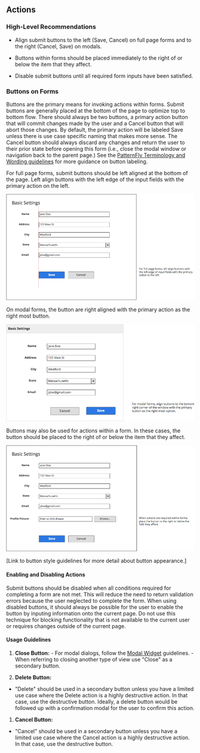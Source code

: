 ## Actions

### High-Level Recommendations

* Align submit buttons to the left (Save, Cancel) on full page forms and to the right (Cancel, Save) on modals.

* Buttons within forms should be placed immediately to the right of or below the item that they affect.

* Disable submit buttons until all required form inputs have been satisfied.



### Buttons on Forms
Buttons are the primary means for invoking actions within forms.  Submit buttons are generally placed at the bottom of the page to optimize top to bottom flow.  There should always be two buttons, a primary action button that will commit changes made by the user and a Cancel button that will abort those changes.  By default, the primary action will be labeled Save unless there is use case specific naming that makes more sense.  The Cancel button should always discard any changes and return the user to their prior state before opening this form (i.e., close the modal window or navigation back to the parent page.)  See the [PatternFly Terminology and Wording guidelines](http://www.patternfly.org/styles/terminology-and-wording/#_) for more guidance on button labeling.

For full page forms, submit buttons should be left aligned at the bottom of the page. Left align buttons with the left edge of the input fields with the primary action on the left.  

![Buttons on Forms](img/buttons-on-form.png)

On modal forms, the button are right aligned with the primary action as the right most button.

![Buttons on Modal](img/buttons-on-modal.png)

Buttons may also be used for actions within a form.  In these cases, the button should be placed to the right of or below the item that they affect.

![Buttons within Form](img/buttons-within-form.png)

[Link to button style guidelines for more detail about button appearance.]

#### Enabling and Disabling Actions
Submit buttons should be disabled when all conditions required for completing a form are not met.  This will reduce the need to return validation errors because the user neglected to complete the form.  When using disabled buttons, it should always be possible for the user to enable the button by inputing information onto the current page.  Do not use this technique for blocking functionality that is not available to the current user or requires changes outside of the current page.

#### Usage Guidelines

  1. **Close Button:**
    - For modal dialogs, follow the [Modal Widget](https://www.patternfly.org/pattern-library/widgets/#modal) guidelines.
    - When referring to closing another type of view use "Close" as a secondary button.

  1. **Delete Button:**
   - "Delete" should be used in a secondary button unless you have a limited use case where the Delete action is a highly destructive action. In that case, use the destructive button. Ideally, a delete button would be followed up with a confirmation modal for the user to confirm this action.

  1. **Cancel Button:**
   - "Cancel" should be used in a secondary button unless you have a limited use case where the Cancel action is a highly destructive action. In that case, use the destructive button.
